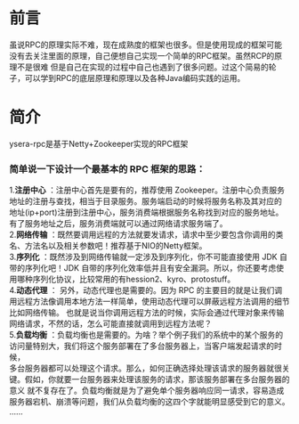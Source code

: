 # 前言
虽说RPC的原理实际不难，现在成熟度的框架也很多。但是使用现成的框架可能没有去关注里面的原理，自己便想自己实现一个简单的RPC框架。虽然RCP的原理不是很难
但是自己在实现的过程中自己也遇到了很多问题。过这个简易的轮子，可以学到RPC的底层原理和原理以及各种Java编码实践的运用。

# 简介
ysera-rpc是基于Netty+Zookeeper实现的RPC框架

### 简单说一下设计一个最基本的 RPC 框架的思路：
1.**注册中心** ：注册中心首先是要有的，推荐使用 Zookeeper。注册中心负责服务地址的注册与查找，相当于目录服务。服务端启动的时候将服务名称及其对应的
地址(ip+port)注册到注册中心，服务消费端根据服务名称找到对应的服务地址。有了服务地址之后，服务消费端就可以通过网络请求服务端了。    
2.**网络传输** ：既然要调用远程的方法就要发请求，请求中至少要包含你调用的类名、方法名以及相关参数吧！推荐基于NIO的Netty框架。    
3.**序列化** ：既然涉及到网络传输就一定涉及到序列化，你不可能直接使用 JDK 自带的序列化吧！JDK 自带的序列化效率低并且有安全漏洞。所以，你还要考虑使用哪种序列化协议，比较常用的有hession2、kyro、protostuff。        
4.**动态代理** ： 另外，动态代理也是需要的。因为 RPC 的主要目的就是让我们调用远程方法像调用本地方法一样简单，使用动态代理可以屏蔽远程方法调用的细节比如网络传输。
也就是说当你调用远程方法的时候，实际会通过代理对象来传输网络请求，不然的话，怎么可能直接就调用到远程方法呢？    
5.**负载均衡** ：负载均衡也是需要的。为啥？举个例子我们的系统中的某个服务的访问量特别大，我们将这个服务部署在了多台服务器上，当客户端发起请求的时候，    
多台服务器都可以处理这个请求。那么，如何正确选择处理该请求的服务器就很关键。假如，你就要一台服务器来处理该服务的请求，那该服务部署在多台服务器的意义
就不复存在了。负载均衡就是为了避免单个服务器响应同一请求，容易造成服务器宕机、崩溃等问题，我们从负载均衡的这四个字就能明显感受到它的意义。    
......